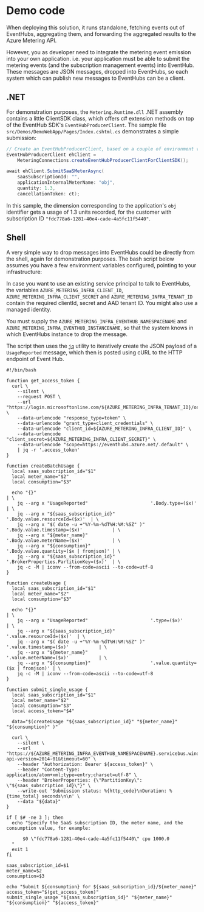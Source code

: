 # Demo code

When deploying this solution, it runs standalone, fetching events out of EventHubs, aggregating them, and forwarding the aggregated results to the Azure Metering API.

However, you as developer need to integrate the metering event emission into your own application. i.e. your application must be able to submit the metering events (and the subscription management events) into EventHub. These messages are JSON messages, dropped into EventHubs, so each system which can publish new messages to EventHubs can be a client.

## .NET

For demonstration purposes, the `Metering.Runtime.dll` .NET assembly contains a little ClientSDK class, which offers c# extension methods on top of the EventHub SDK's `EventHubProducerClient`.  The sample file `src/Demos/DemoWebApp/Pages/Index.cshtml.cs` demonstrates a simple submission: 

```csharp
// Create an EventHubProducerClient, based on a couple of environment variables:
EventHubProducerClient ehClient =
    MeteringConnections.createEventHubProducerClientForClientSDK();

await ehClient.SubmitSaaSMeterAsync(
    saasSubscriptionId: "",
    applicationInternalMeterName: "obj",
    quantity: 1.3,
    cancellationToken: ct);
```

 In this sample, the dimension corresponding to the application's `obj` identifier gets a usage of 1.3 units recorded, for the customer with subscription ID `"fdc778a6-1281-40e4-cade-4a5fc11f5440"`. 

## Shell

A very simple way to drop messages into EventHubs could be directly from the shell, again for demonstration purposes. The bash script below assumes you have a few environment variables configured, pointing to your infrastructure:

In case you want to use an existing service principal to talk to EventHubs, the variables `AZURE_METERING_INFRA_CLIENT_ID`, `AZURE_METERING_INFRA_CLIENT_SECRET` and `AZURE_METERING_INFRA_TENANT_ID` contain the required clientId, secret and AAD tenant ID. You might also use a managed identity.

You must supply the `AZURE_METERING_INFRA_EVENTHUB_NAMESPACENAME` and `AZURE_METERING_INFRA_EVENTHUB_INSTANCENAME`, so that the system knows in which EventHubs instance to drop the message.

The script then uses the [`jq`](https://cookbook.geuer-pollmann.de/command-line-utilities/jq) utility to iteratively create the JSON payload of a `UsageReported` message, which then is posted using cURL to the HTTP endpoint of Event Hub.

```shell
#!/bin/bash

function get_access_token {
  curl \
    --silent \
    --request POST \
    --url "https://login.microsoftonline.com/${AZURE_METERING_INFRA_TENANT_ID}/oauth2/v2.0/token" \
    --data-urlencode "response_type=token" \
    --data-urlencode "grant_type=client_credentials" \
    --data-urlencode "client_id=${AZURE_METERING_INFRA_CLIENT_ID}" \
    --data-urlencode "client_secret=${AZURE_METERING_INFRA_CLIENT_SECRET}" \
    --data-urlencode "scope=https://eventhubs.azure.net/.default" \
    | jq -r '.access_token'
}

function createBatchUsage {
  local saas_subscription_id="$1"
  local meter_name="$2"
  local consumption="$3"

  echo "{}"                                                                                 | \
    jq --arg x "UsageReported"                       '.Body.type=($x)'                      | \
    jq --arg x "${saas_subscription_id}"             '.Body.value.resourceId=($x)'  | \
    jq --arg x "$( date -u +"%Y-%m-%dT%H:%M:%SZ" )"  '.Body.value.timestamp=($x)'           | \
    jq --arg x "${meter_name}"                       '.Body.value.meterName=($x)'           | \
    jq --arg x "${consumption}"                      '.Body.value.quantity=($x | fromjson)' | \
    jq --arg x "${saas_subscription_id}"             '.BrokerProperties.PartitionKey=($x)'  | \
    jq -c -M | iconv --from-code=ascii --to-code=utf-8
}

function createUsage {
  local saas_subscription_id="$1"
  local meter_name="$2"
  local consumption="$3"

  echo "{}"                                                                            | \
    jq --arg x "UsageReported"                       '.type=($x)'                      | \
    jq --arg x "${saas_subscription_id}"             '.value.resourceId=($x)'  | \
    jq --arg x "$( date -u +"%Y-%m-%dT%H:%M:%SZ" )"  '.value.timestamp=($x)'           | \
    jq --arg x "${meter_name}"                       '.value.meterName=($x)'           | \
    jq --arg x "${consumption}"                      '.value.quantity=($x | fromjson)' | \
    jq -c -M | iconv --from-code=ascii --to-code=utf-8
}

function submit_single_usage {
  local saas_subscription_id="$1"
  local meter_name="$2"
  local consumption="$3"
  local access_token="$4"

  data="$(createUsage "${saas_subscription_id}" "${meter_name}" "${consumption}" )"

  curl \
    --silent \
    --url "https://${AZURE_METERING_INFRA_EVENTHUB_NAMESPACENAME}.servicebus.windows.net/${AZURE_METERING_INFRA_EVENTHUB_INSTANCENAME}/messages?api-version=2014-01&timeout=60" \
    --header "Authorization: Bearer ${access_token}" \
    --header "Content-Type: application/atom+xml;type=entry;charset=utf-8" \
    --header "BrokerProperties: {\"PartitionKey\": \"${saas_subscription_id}\"}" \
    --write-out 'Submission status: %{http_code}\nDuration: %{time_total} seconds\n\n' \
    --data "${data}"    
}

if [ $# -ne 3 ]; then 
  echo "Specify the SaaS subscription ID, the meter name, and the consumption value, for example: 

      $0 \"fdc778a6-1281-40e4-cade-4a5fc11f5440\" cpu 1000.0
  "
  exit 1
fi

saas_subscription_id=$1
meter_name=$2
consumption=$3

echo "Submit ${consumption} for ${saas_subscription_id}/${meter_name}"
access_token="$(get_access_token)"
submit_single_usage "${saas_subscription_id}" "${meter_name}" "${consumption}" "${access_token}"
```

